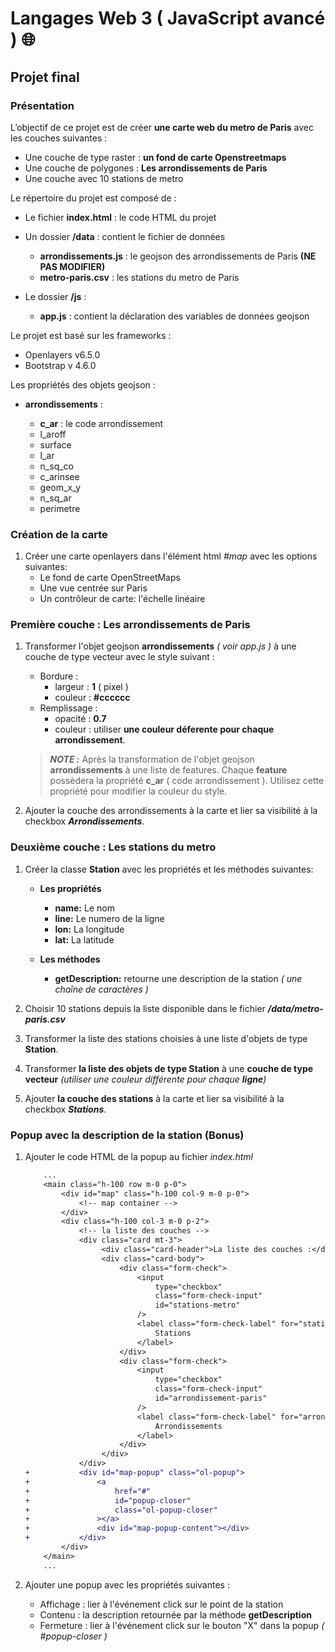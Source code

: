# **Langages Web 3 ( JavaScript avancé )** 🌐

## **Projet final**

### Présentation

L’objectif de ce projet est de créer **une carte web du metro de Paris** avec les couches suivantes :

- Une couche de type raster : **un fond de carte Openstreetmaps**
- Une couche de polygones : **Les arrondissements de Paris**
- Une couche avec 10 stations de metro

Le répertoire du projet est composé de :

- Le fichier **index.html** : le code HTML du projet
- Un dossier **/data** : contient le fichier de données

  - **arrondissements.js** : le geojson des arrondissements de Paris **(NE PAS MODIFIER)**
  - **metro-paris.csv** : les stations du metro de Paris

- Le dossier **/js** :

  - **app.js** : contient la déclaration des variables de données geojson

Le projet est basé sur les frameworks :

- Openlayers v6.5.0
- Bootstrap v 4.6.0

Les propriétés des objets geojson :

- **arrondissements** :

  - **c_ar** : le code arrondissement
  - l_aroff
  - surface
  - l_ar
  - n_sq_co
  - c_arinsee
  - geom_x_y
  - n_sq_ar
  - perimetre

### Création de la carte

1. Créer une carte openlayers dans l'élément html _#map_ avec les options suivantes:
   - Le fond de carte OpenStreetMaps
   - Une vue centrée sur Paris
   - Un contrôleur de carte: l'échelle linéaire

### Première couche : Les arrondissements de Paris

1. Transformer l'objet geojson **arrondissements** _( voir app.js )_ à une couche de type vecteur avec le style suivant :

   - Bordure :
     - largeur : **1** ( pixel )
     - couleur : **#cccccc**
   - Remplissage :
     - opacité : **0.7**
     - couleur : utiliser **une couleur déferente pour chaque arrondissement**.

   > **_NOTE :_** Après la transformation de l'objet geojson **arrondissements** à une liste de features. Chaque **feature** possèdera la propriété **c_ar** ( code arrondissement ). Utilisez cette propriété pour modifier la couleur du style.

2. Ajouter la couche des arrondissements à la carte et lier sa visibilité à la checkbox **_Arrondissements_**.

### Deuxième couche : Les stations du metro

1. Créer la classe **Station** avec les propriétés et les méthodes suivantes:

   - **Les propriétés**

     - **name:** Le nom
     - **line:** Le numero de la ligne
     - **lon:** La longitude
     - **lat:** La latitude

   - **Les méthodes**
     - **getDescription:** retourne une description de la station _( une chaîne de caractères )_

2. Choisir 10 stations depuis la liste disponible dans le fichier **_/data/metro-paris.csv_**

3. Transformer la liste des stations choisies à une liste d'objets de type **Station**.

4. Transformer **la liste des objets de type Station** à une **couche de type vecteur** _(utiliser une couleur différente pour chaque **ligne**)_

5. Ajouter **la couche des stations** à la carte et lier sa visibilité à la checkbox **_Stations_**.

### Popup avec la description de la station (Bonus)

1. Ajouter le code HTML de la popup au fichier _index.html_

   ```diff
       ...
       <main class="h-100 row m-0 p-0">
           <div id="map" class="h-100 col-9 m-0 p-0">
               <!-- map container -->
           </div>
           <div class="h-100 col-3 m-0 p-2">
               <!-- la liste des couches -->
               <div class="card mt-3">
                    <div class="card-header">La liste des couches :</div>
                    <div class="card-body">
                        <div class="form-check">
                            <input
                                type="checkbox"
                                class="form-check-input"
                                id="stations-metro"
                            />
                            <label class="form-check-label" for="stations-metro">
                                Stations
                            </label>
                        </div>
                        <div class="form-check">
                            <input
                                type="checkbox"
                                class="form-check-input"
                                id="arrondissement-paris"
                            />
                            <label class="form-check-label" for="arrondissement-paris">
                                Arrondissements
                            </label>
                        </div>
                    </div>
               </div>
   +           <div id="map-popup" class="ol-popup">
   +               <a
   +                   href="#"
   +                   id="popup-closer"
   +                   class="ol-popup-closer"
   +               ></a>
   +               <div id="map-popup-content"></div>
   +           </div>
           </div>
       </main>
       ...
   ```

2. Ajouter une popup avec les propriétés suivantes :
   - Affichage : lier à l'événement click sur le point de la station
   - Contenu : la description retournée par la méthode **getDescription**
   - Fermeture : lier à l'événement click sur le bouton "X" dans la popup _( #popup-closer )_
